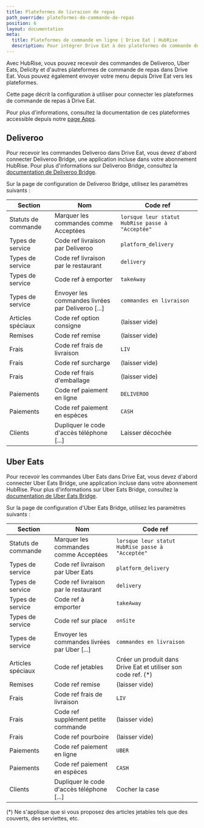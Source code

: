 ```yaml
---
title: Plateformes de livraison de repas
path_override: plateformes-de-commande-de-repas
position: 6
layout: documentation
meta:
  title: Plateformes de commande en ligne | Drive Eat | HubRise
  description: Pour intégrer Drive Eat à des plateformes de commande de repas, vous devez spécifier des codes ref dans la page de configuration de leur bridge.
---
```


Avec HubRise, vous pouvez recevoir des commandes de Deliveroo, Uber Eats, Delicity et d'autres plateformes de commande de repas dans Drive Eat. Vous pouvez également envoyer votre menu depuis Drive Eat vers les plateformes.

Cette page décrit la configuration à utiliser pour connecter les plateformes de commande de repas à Drive Eat.

Pour plus d'informations, consultez la documentation de ces plateformes accessible depuis notre [page Apps](/apps#food-ordering-platforms).

## Deliveroo

Pour recevoir les commandes Deliveroo dans Drive Eat, vous devez d'abord connecter Deliveroo Bridge, une application incluse dans votre abonnement HubRise. Pour plus d'informations sur Deliveroo Bridge, consultez la [documentation de Deliveroo Bridge](/apps/deliveroo/overview).

Sur la page de configuration de Deliveroo Bridge, utilisez les paramètres suivants :

| Section             | Nom                                               | Code ref                                         |
| ------------------- | ------------------------------------------------- | ------------------------------------------------ |
| Statuts de commande | Marquer les commandes comme Acceptées             | `lorsque leur statut HubRise passe à "Acceptée"` |
| Types de service    | Code ref livraison par Deliveroo                  | `platform_delivery`                              |
| Types de service    | Code ref livraison par le restaurant              | `delivery`                                       |
| Types de service    | Code ref à emporter                               | `takeAway`                                       |
| Types de service    | Envoyer les commandes livrées par Deliveroo [...] | `commandes en livraison`                         |
| Articles spéciaux   | Code ref option consigne                          | (laisser vide)                                   |
| Remises             | Code ref remise                                   | (laisser vide)                                   |
| Frais               | Code ref frais de livraison                       | `LIV`                                            |
| Frais               | Code ref surcharge                                | (laisser vide)                                   |
| Frais               | Code ref frais d'emballage                        | (laisser vide)                                   |
| Paiements           | Code ref paiement en ligne                        | `DELIVEROO`                                      |
| Paiements           | Code ref paiement en espèces                      | `CASH`                                           |
| Clients             | Dupliquer le code d'accès téléphone [...]         | Laisser décochée                                 |

## Uber Eats

Pour recevoir les commandes Uber Eats dans Drive Eat, vous devez d'abord connecter Uber Eats Bridge, une application incluse dans votre abonnement HubRise. Pour plus d'informations sur Uber Eats Bridge, consultez la [documentation de Uber Eats Bridge](/apps/uber-eats/overview).

Sur la page de configuration d'Uber Eats Bridge, utilisez les paramètres suivants :

| Section             | Nom                                          | Code ref                                                       |
| ------------------- | -------------------------------------------- | -------------------------------------------------------------- |
| Statuts de commande | Marquer les commandes comme Acceptées        | `lorsque leur statut HubRise passe à "Acceptée"`               |
| Types de service    | Code ref livraison par Uber Eats             | `platform_delivery`                                            |
| Types de service    | Code ref livraison par le restaurant         | `delivery`                                                     |
| Types de service    | Code ref à emporter                          | `takeAway`                                                     |
| Types de service    | Code ref sur place                           | `onSite`                                                       |
| Types de service    | Envoyer les commandes livrées par Uber [...] | `commandes en livraison`                                       |
| Articles spéciaux   | Code ref jetables                            | Créer un produit dans Drive Eat et utiliser son code ref. (\*) |
| Remises             | Code ref remise                              | (laisser vide)                                                 |
| Frais               | Code ref frais de livraison                  | `LIV`                                                          |
| Frais               | Code ref supplément petite commande          | (laisser vide)                                                 |
| Frais               | Code ref pourboire                           | (laisser vide)                                                 |
| Paiements           | Code ref paiement en ligne                   | `UBER`                                                         |
| Paiements           | Code ref paiement en espèces                 | `CASH`                                                         |
| Clients             | Dupliquer le code d'accès téléphone [...]    | Cocher la case                                                 |

(\*) Ne s'applique que si vous proposez des articles jetables tels que des couverts, des serviettes, etc.
